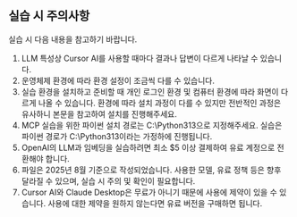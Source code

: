 ﻿## 실습 시 주의사항
실습 시 다음 내용을 참고하기 바랍니다.</br>
1. LLM 특성상 Cursor AI를 사용할 때마다 결과나 답변이 다르게 나타날 수 있습니다.</br>
2. 운영체제 환경에 따라 환경 설정이 조금씩 다를 수 있습니다.</br>
3. 실습 환경을 설치하고 준비할 때 개인 로그인 환경 및 컴퓨터 환경에 따라 화면이 다르게 나올 수 있습니다. 환경에 따라 설치 과정이 다를 수 있지만 전반적인 과정은 유사하니 본문을 참고하여 설치를 진행해주세요.</br>
5. MCP 실습을 위한 파이썬 설치 경로는 C:\Python313으로 지정해주세요. 실습은 파이썬 경로가 C:\Python313이라는 가정하에 진행됩니다.</br>
6. OpenAI의 LLM과 임베딩을 실습하려면 최소 $5 이상 결제하여 유료 계정으로 전환해야 합니다.</br>
7. 파일은 2025년 8월 기준으로 작성되었습니다. 사용한 모델, 유료 정책 등은 향후 달라질 수 있으며, 실습 시 주의 및 확인이 필요합니다.</br>
8. Cursor AI와 Claude Desktop은 무료가 아니기 때문에 사용에 제약이 있을 수 있습니다. 사용에 대한 제약을 원하지 않는다면 유료 버전을 구매하면 됩니다.</br>
